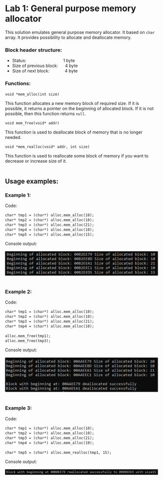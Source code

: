 # Lab 1: General purpose memory allocator
This solution emulates general purpose memory allocator. It based on `char` array. It provides possibility to allocate and deallocate memory. 
### Block header structure:
- Status:&nbsp;&nbsp;&nbsp;&nbsp;&nbsp;&nbsp;&nbsp;&nbsp;&nbsp;&nbsp;&nbsp;&nbsp;&nbsp;&nbsp;&nbsp;&nbsp;&nbsp;&nbsp;&nbsp;&nbsp;&nbsp;&nbsp;&nbsp;&nbsp;&nbsp;&nbsp;&nbsp;&nbsp;&nbsp;&nbsp; 1 byte
- Size of previous block:&nbsp;&nbsp;&nbsp;&nbsp;&nbsp;&nbsp;4 byte
- Size of next block: &nbsp;&nbsp;&nbsp;&nbsp;&nbsp;&nbsp;&nbsp;&nbsp;&nbsp;&nbsp;&nbsp; 4 byte

### Functions:
```
void *mem_alloc(int size)
```
This function allocates a new memory block of required size. If it is possible, it returns a pointer on the beginning of allocated block. If it is not possible, then this function returns `null`.
```
void mem_free(void* addr)
```
This function is used to deallocate block of memory that is no longer needed.
```
void *mem_realloc(void* addr, int size)
```
This function is used to reallocate some block of memory if you want to decrease or increase size of it.
<br/>
<br/>
## Usage examples:
### Example 1:
Code:
```
char* tmp1 = (char*) alloc.mem_alloc(10);
char* tmp2 = (char*) alloc.mem_alloc(10);
char* tmp3 = (char*) alloc.mem_alloc(21);
char* tmp4 = (char*) alloc.mem_alloc(10);
char* tmp5 = (char*) alloc.mem_alloc(15);
```
Console output:
<br/>
<br/>
<img src='./img/alloc.png'>
<br/>
<br/>

### Example 2:
Code:
```
char* tmp1 = (char*) alloc.mem_alloc(10);
char* tmp2 = (char*) alloc.mem_alloc(10);
char* tmp3 = (char*) alloc.mem_alloc(21);
char* tmp4 = (char*) alloc.mem_alloc(10);

alloc.mem_free(tmp1);
alloc.mem_free(tmp3);
```
Console output:
<br/>
<br/>
<img src='./img/free.png'>
<br/>
<br/>

### Example 3:
Code:
```
char* tmp1 = (char*) alloc.mem_alloc(10);
char* tmp2 = (char*) alloc.mem_alloc(10);
char* tmp3 = (char*) alloc.mem_alloc(21);
char* tmp4 = (char*) alloc.mem_alloc(10);

char* tmp5 = (char*) alloc.mem_realloc(tmp1, 15);
```
Console output:
<br/>
<br/>
<img src='./img/realloc.png'>
<br/>
<br/>
